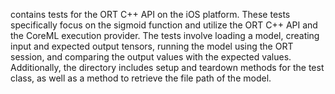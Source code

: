 contains tests for the ORT C++ API on the iOS platform. These tests specifically focus on the sigmoid function and utilize the ORT C++ API and the CoreML execution provider. The tests involve loading a model, creating input and expected output tensors, running the model using the ORT session, and comparing the output values with the expected values. Additionally, the directory includes setup and teardown methods for the test class, as well as a method to retrieve the file path of the model.